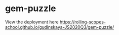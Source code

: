 # gem-puzzle
View the deployment here https://rolling-scopes-school.github.io/gudinskaya-JS2020Q3/gem-puzzle/
